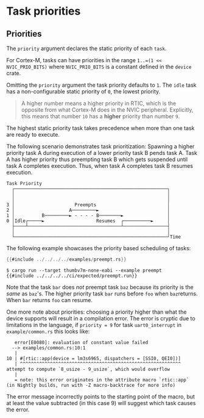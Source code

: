 # Task priorities

## Priorities

The `priority` argument declares the static priority of each `task`.

For Cortex-M, tasks can have priorities in the range `1..=(1 << NVIC_PRIO_BITS)`
where `NVIC_PRIO_BITS` is a constant defined in the `device` crate.

Omitting the `priority` argument the task priority defaults to `1`.
The `idle` task has a non-configurable static priority of `0`, the lowest priority.

> A higher number means a higher priority in RTIC, which is the opposite from what
> Cortex-M does in the NVIC peripheral.
> Explicitly, this means that number `10` has a **higher** priority than number `9`.

The highest static priority task takes precedence when more than one
task are ready to execute.

The following scenario demonstrates task prioritization:
Spawning a higher priority task A during execution of a lower priority task B pends
task A. Task A has higher priority thus preempting task B which gets suspended
until task A completes execution. Thus, when task A completes task B resumes execution.

```text
Task Priority
  ┌────────────────────────────────────────────────────────┐
  │                                                        │
  │                                                        │
3 │                      Preempts                          │
2 │                    A─────────►                         │
1 │          B─────────► - - - - B────────►                │
0 │Idle┌─────►                   Resumes  ┌──────────►     │
  ├────┴──────────────────────────────────┴────────────────┤
  │                                                        │
  └────────────────────────────────────────────────────────┘Time
```

The following example showcases the priority based scheduling of tasks:

``` rust
{{#include ../../../../examples/preempt.rs}}
```

``` console
$ cargo run --target thumbv7m-none-eabi --example preempt
{{#include ../../../../ci/expected/preempt.run}}
```

Note that the task `bar` does *not* preempt task `baz` because its priority
is the *same* as `baz`'s. The higher priority task `bar` runs before `foo`
when `baz`returns. When `bar` returns `foo` can resume.

One more note about priorities: choosing a priority higher than what the device
supports will result in a compilation error.
The error is cryptic due to limitations in the language,
if `priority = 9` for task `uart0_interrupt` in `example/common.rs` this looks like:

```text
   error[E0080]: evaluation of constant value failed
  --> examples/common.rs:10:1
   |
10 | #[rtic::app(device = lm3s6965, dispatchers = [SSI0, QEI0])]
   | ^^^^^^^^^^^^^^^^^^^^^^^^^^^^^^^^^^^^^^^^^^^^^^^^^^^^^^^^^^^ attempt to compute `8_usize - 9_usize`, which would overflow
   |
   = note: this error originates in the attribute macro `rtic::app` (in Nightly builds, run with -Z macro-backtrace for more info)

```

The error message incorrectly points to the starting point of the macro, but at least the
value subtracted (in this case 9) will suggest which task causes the error.

